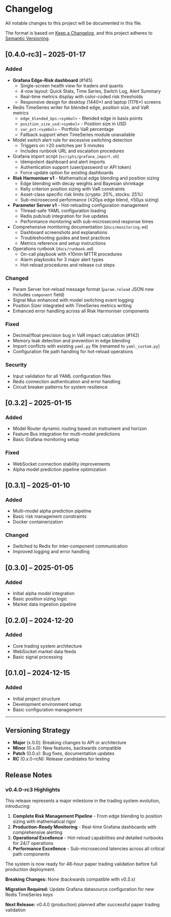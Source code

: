 # Changelog

All notable changes to this project will be documented in this file.

The format is based on [Keep a Changelog](https://keepachangelog.com/en/1.0.0/),
and this project adheres to [Semantic Versioning](https://semver.org/spec/v2.0.0.html).

## [0.4.0-rc3] – 2025-01-17

### Added
- **Grafana Edge-Risk dashboard** (#145)
  - Single-screen health view for traders and quants
  - 4-row layout: Quick Stats, Time Series, Switch Log, Alert Summary
  - Real-time metrics display with color-coded risk thresholds
  - Responsive design for desktop (1440×) and laptop (1176×) screens
- Redis TimeSeries writer for blended edge, position size, and VaR metrics
  - `edge_blended_bps:<symbol>` - Blended edge in basis points
  - `position_size_usd:<symbol>` - Position size in USD  
  - `var_pct:<symbol>` - Portfolio VaR percentage
  - Fallback support when TimeSeries module unavailable
- Model switch alert rule for excessive switching detection
  - Triggers on >20 switches per 5 minutes
  - Includes runbook URL and escalation procedures
- Grafana import script (`scripts/grafana_import.sh`)
  - Idempotent dashboard and alert imports
  - Authentication support (user/password or API token)
  - Force update option for existing dashboards
- **Risk Harmoniser v1** - Mathematical edge blending and position sizing
  - Edge blending with decay weights and Bayesian shrinkage
  - Kelly criterion position sizing with VaR constraints
  - Asset-class specific risk limits (crypto: 20%, stocks: 25%)
  - Sub-microsecond performance (≤20µs edge blend, ≤50µs sizing)
- **Parameter Server v1** - Hot-reloading configuration management
  - Thread-safe YAML configuration loading
  - Redis pub/sub integration for live updates
  - Performance monitoring with sub-microsecond response times
- Comprehensive monitoring documentation (`docs/monitoring.md`)
  - Dashboard screenshots and explanations
  - Troubleshooting guides and best practices
  - Metrics reference and setup instructions
- Operations runbook (`docs/runbook.md`)
  - On-call playbook with ≤10min MTTR procedures
  - Alarm playbooks for 3 major alert types
  - Hot-reload procedures and release cut steps

### Changed
- Param Server hot-reload message format (`param.reload` JSON now includes `component` field)
- Signal Mux enhanced with model switching event logging
- Position Sizer integrated with TimeSeries metrics writing
- Enhanced error handling across all Risk Harmoniser components

### Fixed
- Decimal/float precision bug in VaR impact calculation (#142)
- Memory leak detection and prevention in edge blending
- Import conflicts with existing `yaml.py` file (renamed to `yaml_custom.py`)
- Configuration file path handling for hot-reload operations

### Security
- Input validation for all YAML configuration files
- Redis connection authentication and error handling
- Circuit breaker patterns for system resilience

## [0.3.2] – 2025-01-15

### Added
- Model Router dynamic routing based on instrument and horizon
- Feature Bus integration for multi-model predictions
- Basic Grafana monitoring setup

### Fixed
- WebSocket connection stability improvements
- Alpha model prediction pipeline optimization

## [0.3.1] – 2025-01-10

### Added
- Multi-model alpha prediction pipeline
- Basic risk management constraints
- Docker containerization

### Changed
- Switched to Redis for inter-component communication
- Improved logging and error handling

## [0.3.0] – 2025-01-05

### Added
- Initial alpha model integration
- Basic position sizing logic
- Market data ingestion pipeline

## [0.2.0] – 2024-12-20

### Added
- Core trading system architecture
- WebSocket market data feeds
- Basic signal processing

## [0.1.0] – 2024-12-15

### Added
- Initial project structure
- Development environment setup
- Basic configuration management

---

## Versioning Strategy

- **Major** (x.0.0): Breaking changes to API or architecture
- **Minor** (0.x.0): New features, backwards compatible
- **Patch** (0.0.x): Bug fixes, documentation updates
- **RC** (0.x.0-rcN): Release candidates for testing

## Release Notes

### v0.4.0-rc3 Highlights

This release represents a major milestone in the trading system evolution, introducing:

1. **Complete Risk Management Pipeline** - From edge blending to position sizing with mathematical rigor
2. **Production-Ready Monitoring** - Real-time Grafana dashboards with comprehensive alerting  
3. **Operational Excellence** - Hot-reload capabilities and detailed runbooks for 24/7 operations
4. **Performance Excellence** - Sub-microsecond latencies across all critical path components

The system is now ready for 48-hour paper trading validation before full production deployment.

**Breaking Changes:** None (backwards compatible with v0.3.x)

**Migration Required:** Update Grafana datasource configuration for new Redis TimeSeries keys

**Next Release:** v0.4.0 (production) planned after successful paper trading validation 